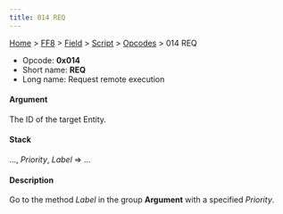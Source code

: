 ```yaml
---
title: 014 REQ
---
```


[Home](../../../../Main%20Page.md.md) > [FF8](../../../../FF8.md) > [Field](../../../Field.md) > [Script](../../Script.md) > [Opcodes](../Opcodes.md) > 014 REQ

-   Opcode: **0x014**
-   Short name: **REQ**
-   Long name: Request remote execution

#### Argument

The ID of the target Entity.

#### Stack

..., *Priority*, *Label* =&gt; ...

#### Description

Go to the method *Label* in the group **Argument** with a specified
*Priority*.
